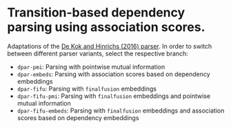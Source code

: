# Transition-based dependency parsing using association scores.

Adaptations of the [De Kok and Hinrichs (2016) parser](https://github.com/danieldk/dpar). In order to switch between different parser variants, select the respective branch:

* `dpar-pmi`: Parsing with pointwise mutual information
* `dpar-embeds`: Parsing with association scores based on dependency embeddings
* `dpar-fifu`: Parsing with `finalfusion` embeddings
* `dpar-fifu-pmi`: Parsing with `finalfusion` embeddings and pointwise mutual information
* `dpar-fifu-embeds`: Parsing with `finalfusion` embeddings and association scores based on dependency embeddings